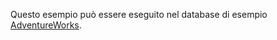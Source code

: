   Questo esempio può essere eseguito nel database di esempio [AdventureWorks](http://msftdbprodsamples.codeplex.com/).
 